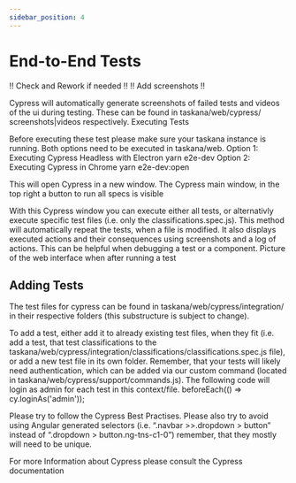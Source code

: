 ```yaml
---
sidebar_position: 4
---
```


# End-to-End Tests

!! Check and Rework if needed !!
!! Add screenshots !!

Cypress will automatically generate screenshots of failed tests and videos of the ui during testing. These can be found in taskana/web/cypress/ screenshots|videos respectively.
Executing Tests

Before executing these test please make sure your taskana instance is running. Both options need to be executed in taskana/web.
Option 1: Executing Cypress Headless with Electron
yarn e2e-dev
Option 2: Executing Cypress in Chrome
yarn e2e-dev:open

This will open Cypress in a new window.
The Cypress main window, in the top right a button to run all specs is visible

With this Cypress window you can execute either all tests, or alternativly execute specific test files (i.e. only the classifications.spec.js). This method will automatically repeat the tests, when a file is modified. It also displays executed actions and their consequences using screenshots and a log of actions. This can be helpful when debugging a test or a component.
Picture of the web interface when after running a test

 
## Adding Tests

The test files for cypress can be found in taskana/web/cypress/integration/ in their respective folders (this substructure is subject to change). 

To add a test, either add it to already existing test files, when they fit (i.e. add a test, that test classifications to the taskana/web/cypress/integration/classifications/classifications.spec.js file), or add a new test file in its own folder. Remember, that your tests will likely need authentication, which can be added via our custom command (located in taskana/web/cypress/support/commands.js). The following code will login as admin for each test in this context/file. 
beforeEach(() => cy.loginAs('admin'));

Please try to follow the Cypress Best Practises. Please also try to avoid using Angular generated selectors (i.e. “.navbar >>.dropdown > button” instead of “.dropdown > button.ng-tns-c1-0”) remember, that they mostly will need to be unique.

For more Information about Cypress please consult the Cypress documentation
